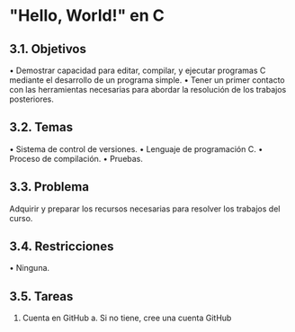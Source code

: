 # "Hello, World!" en C
## 3.1. Objetivos
• Demostrar capacidad para editar, compilar, y ejecutar programas C mediante
el desarrollo de un programa simple.
• Tener un primer contacto con las herramientas necesarias para abordar la
resolución de los trabajos posteriores.
## 3.2. Temas
• Sistema de control de versiones.
• Lenguaje de programación C.
• Proceso de compilación.
• Pruebas.
## 3.3. Problema
Adquirir y preparar los recursos necesarias para resolver los trabajos del curso.
## 3.4. Restricciones
• Ninguna.
## 3.5. Tareas
1. Cuenta en GitHub
a. Si no tiene, cree una cuenta GitHub
